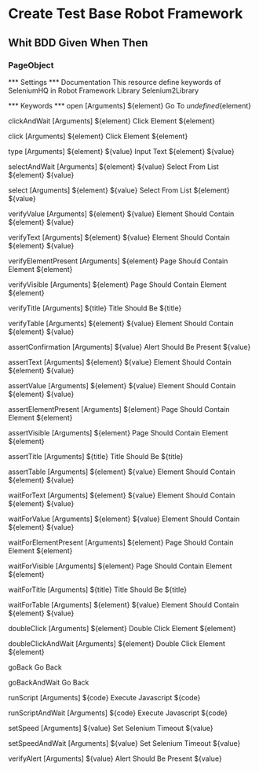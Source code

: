 # Create Test Base Robot Framework

## Whit BDD Given When Then

### PageObject

*** Settings ***
Documentation     This resource define keywords of SeleniumHQ in Robot Framework
Library           Selenium2Library

*** Keywords ***
open
    [Arguments]    ${element}
    Go To    ${undefined}${element}

clickAndWait
    [Arguments]    ${element}
    Click Element    ${element}

click
    [Arguments]    ${element}
    Click Element    ${element}

type
    [Arguments]    ${element}    ${value}
    Input Text    ${element}    ${value}

selectAndWait
    [Arguments]    ${element}    ${value}
    Select From List    ${element}    ${value}

select
    [Arguments]    ${element}    ${value}
    Select From List    ${element}    ${value}

verifyValue
    [Arguments]    ${element}    ${value}
    Element Should Contain    ${element}    ${value}

verifyText
    [Arguments]    ${element}    ${value}
    Element Should Contain    ${element}    ${value}

verifyElementPresent
    [Arguments]    ${element}
    Page Should Contain Element    ${element}

verifyVisible
    [Arguments]    ${element}
    Page Should Contain Element    ${element}

verifyTitle
    [Arguments]    ${title}
    Title Should Be    ${title}

verifyTable
    [Arguments]    ${element}    ${value}
    Element Should Contain    ${element}    ${value}

assertConfirmation
    [Arguments]    ${value}
    Alert Should Be Present    ${value}

assertText
    [Arguments]    ${element}    ${value}
    Element Should Contain    ${element}    ${value}

assertValue
    [Arguments]    ${element}    ${value}
    Element Should Contain    ${element}    ${value}

assertElementPresent
    [Arguments]    ${element}
    Page Should Contain Element    ${element}

assertVisible
    [Arguments]    ${element}
    Page Should Contain Element    ${element}

assertTitle
    [Arguments]    ${title}
    Title Should Be    ${title}

assertTable
    [Arguments]    ${element}    ${value}
    Element Should Contain    ${element}    ${value}

waitForText
    [Arguments]    ${element}    ${value}
    Element Should Contain    ${element}    ${value}

waitForValue
    [Arguments]    ${element}    ${value}
    Element Should Contain    ${element}    ${value}

waitForElementPresent
    [Arguments]    ${element}
    Page Should Contain Element    ${element}

waitForVisible
    [Arguments]    ${element}
    Page Should Contain Element    ${element}

waitForTitle
    [Arguments]    ${title}
    Title Should Be    ${title}

waitForTable
    [Arguments]    ${element}    ${value}
    Element Should Contain    ${element}    ${value}

doubleClick
    [Arguments]    ${element}
    Double Click Element    ${element}

doubleClickAndWait
    [Arguments]    ${element}
    Double Click Element    ${element}

goBack
    Go Back

goBackAndWait
    Go Back

runScript
    [Arguments]    ${code}
    Execute Javascript    ${code}

runScriptAndWait
    [Arguments]    ${code}
    Execute Javascript    ${code}

setSpeed
    [Arguments]    ${value}
    Set Selenium Timeout    ${value}

setSpeedAndWait
    [Arguments]    ${value}
    Set Selenium Timeout    ${value}

verifyAlert
    [Arguments]    ${value}
    Alert Should Be Present    ${value}
